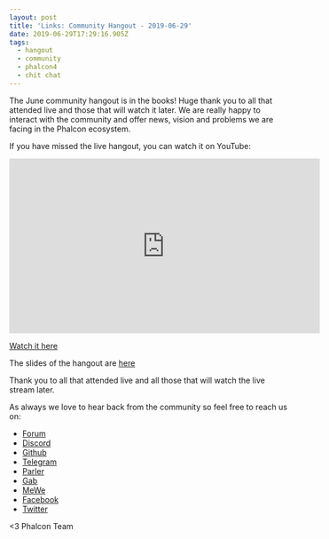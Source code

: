 ```yaml
---
layout: post
title: 'Links: Community Hangout - 2019-06-29'
date: 2019-06-29T17:29:16.905Z
tags:
  - hangout
  - community
  - phalcon4
  - chit chat
---
```

The June community hangout is in the books! Huge thank you to all that attended live and those that will watch it later. We are really happy to interact with the community and offer news, vision and problems we are facing in the Phalcon ecosystem. 

If you have missed the live hangout, you can watch it on YouTube:

<!--more-->

<iframe width="560" height="315" src="https://www.youtube.com/embed/YfTzAfC4DKo" frameborder="0" allow="accelerometer; autoplay; encrypted-media; gyroscope; picture-in-picture" allowfullscreen></iframe>

[Watch it here](https://www.youtube.com/watch?v=YfTzAfC4DKo)

The slides of the hangout are [here](https://docs.google.com/presentation/d/1KxUxSLBjyE6YUBQy4yuJ56xkEclFysrct_LMzgivZwA/edit?usp=sharing)

Thank you to all that attended live and all those that will watch the live stream later. 

As always we love to hear back from the community so feel free to reach us on:

* [Forum](https://phalcon.link/forum)
* [Discord](https://phalcon.link/discord)
* [Github](https://phalcon.link/github)
* [Telegram](https://phalcon.link/telegram)
* [Parler](https://phalcon.link/parler)
* [Gab](https://phalcon.link/gab)
* [MeWe](https://phalcon.link/mewe)
* [Facebook](https://phalcon.link/fb)
* [Twitter](https://phalcon.link/t)


<3 Phalcon Team
